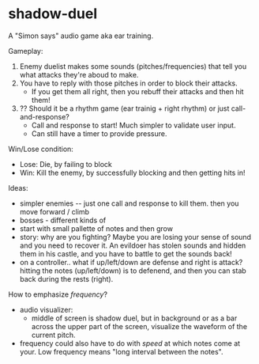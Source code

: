 # shadow-duel

A "Simon says" audio game aka ear training.

Gameplay:

1. Enemy duelist makes some sounds (pitches/frequencies) that tell you what attacks they're aboud to make.
2. You have to reply with those pitches in order to block their attacks.
   - If you get them all right, then you rebuff their attacks and then hit them!
3. ?? Should it be a rhythm game (ear trainig + right rhythm) or just call-and-response?
   - Call and response to start! Much simpler to validate user input.
   - Can still have a timer to provide pressure.

Win/Lose condition:

- Lose: Die, by failing to block
- Win: Kill the enemy, by successfully blocking and then getting hits in!

Ideas:

- simpler enemies -- just one call and response to kill them. then you move forward / climb
- bosses - different kinds of
- start with small pallette of notes and then grow
- story: why are you fighting? Maybe you are losing your sense of sound and you need to recover it. An evildoer has stolen sounds and hidden them in his castle, and you have to battle to get the sounds back!
- on a controller.. what if up/left/down are defense and right is attack? hitting the notes (up/left/down) is to defenend, and then you can stab back during the rests (right).

How to emphasize _frequency_?

- audio visualizer:
  - middle of screen is shadow duel, but in background or as a bar across the upper part of the screen, visualize the waveform of the current pitch.
- frequency could also have to do with _speed_ at which notes come at your. Low frequency means "long interval between the notes".
